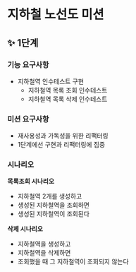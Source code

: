 # 지하철 노선도 미션
## ✨ 1단계

### 기능 요구사항
- 지하철역 인수테스트 구현
  - 지하철역 목록 조회 인수테스트
  - 지하철역 목록 삭제 인수테스트 

### 미션 요구사항
- 재사용성과 가독성을 위한 리팩터링
- 1단계에선 구현과 리팩터링에 집중

### 시나리오
**목록조회 시나리오**
- 지하철역 2개를 생성하고
- 생성된 지하철역을 조회하면
- 생성된 지하철역이 조회된다

**삭제 시나리오**
- 지하철역을 생성하고
- 지하철역을 삭제하면
- 조회했을 때 그 지하철역이 조회되지 않는다